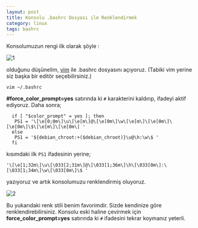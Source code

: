 ```yaml
---
layout: post
title: Konsolu .bashrc Dosyası ile Renklendirmek
category: linux
tags: bashrc
---
```


Konsolumuzun rengi ilk olarak şöyle :

![1](http://gdemir.github.com/file/konsol-normal.png)

olduğunu düşünelim, [vim](http://gdemir.github.io/910/vim-giris) ile .bashrc dosyasını açıyoruz. (Tabiki vim yerine siz başka bir editör seçebilirsiniz.)

	vim ~/.bashrc

**#force_color_prompt=yes** satırında ki `#` karakterini kaldırıp, ifadeyi aktif ediyoruz. Daha sonra;

	  if [ "$color_prompt" = yes ]; then
	   PS1 = '\[\e[0;0m\]\u\[\e[m\]@\[\e[0m\]\w\[\e[m\]\[\e[0m\]\[\e[0m\]\$\[\e[m\]\[\e[0m\] '
	  else
	   PS1 = '${debian_chroot:+($debian_chroot)}\u@\h:\w\$ '
	  fi

kısımdaki ilk `PS1` ifadesinin yerine;

	'\[\e[1;32m\]\u\[\033[2;31m\]@\[\033[1;36m\]\h\[\033[0m\]:\[\033[1;34m\]\w\[\033[0m\]\$ '

yazıyoruz ve artık konsolumuzu renklendirmiş oluyoruz.

![2](http://gdemir.github.com/file/konsol-renkli.png)

Bu yukarıdaki renk stili benim favorimdir. Sizde kendinize göre renklendirebilirsiniz. Konsolu eski haline çevirmek için **force_color_prompt=yes** satırında ki `#` ifadesini tekrar koymanız yeterli.


